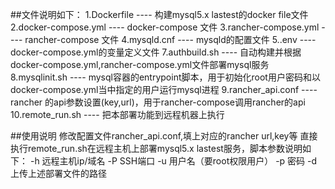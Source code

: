 ##文件说明如下：
1.Dockerfile ---- 构建mysql5.x lastest的docker file文件
2.docker-compose.yml ---- docker-compose 文件
3.rancher-compose.yml ---- rancher-compose 文件
4.mysqld.cnf ---- mysqld的配置文件
5..env ---- docker-compose.yml的变量定义文件
7.authbuild.sh ---- 自动构建并根据docker-compose.yml,rancher-compose.yml文件部署mysql服务
8.mysqlinit.sh ---- mysql容器的entrypoint脚本，用于初始化root用户密码和以docker-compose.yml当中指定的用户运行mysql进程
9.rancher_api.conf ---- rancher 的api参数设置(key,url)，用于rancher-compose调用rancher的api
10.remote_run.sh ---- 把本部署功能到远程机器上执行


##使用说明
修改配置文件rancher_api.conf,填上对应的rancher url,key等
直接执行remote_run.sh在远程主机上部署mysql5.x lastest服务，脚本参数说明如下：
-h 远程主机ip/域名
-P SSH端口
-u 用户名（要root权限用户）
-p 密码
-d 上传上述部署文件的路径

